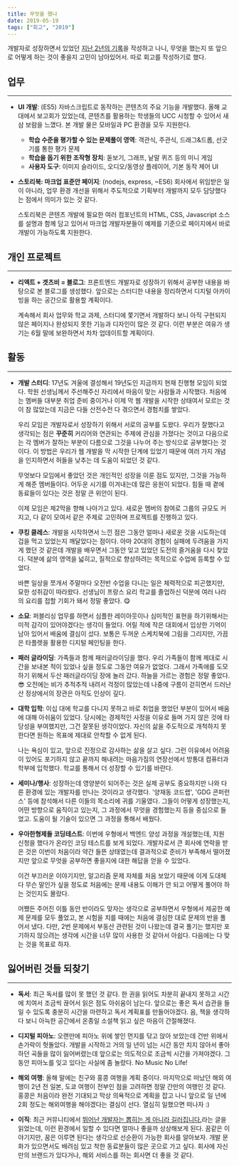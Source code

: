 ```yaml
---
title: 무엇을 했나
date: 2019-05-19
tags: ["회고", "2019"]
---
```


개발자로 성장하면서 있었던 [지난 2년의 기록](http://eunha0ne.github.io/2019/05/16/note)을 작성하고 나니, 무엇을 했는지 또 앞으로 어떻게 하는 것이 좋을지 고민이 남아있어서. 따로 회고를 작성하기로 했다.

## 업무
---
* **UI 개발**:
  (ES5) 자바스크립트로 동작하는 콘텐츠의 주요 기능을 개발했다. 올해 교대에서 보고회가 있었는데, 콘텐츠를 활용하는 학생들의 UCC 시청할 수 있어서 새삼 보람을 느꼈다. 본 개발 물은 모바일과 PC 환경을 모두 지원한다.
   * **학습 수준을 평가할 수 있는 문제풀이 영역**: 객관식, 주관식, 드래그&드롭, 선긋기를 통한 평가 문제
   * **학습을 돕기 위한 조작형 장치**: 돋보기, 그래프, 낱말 퀴즈 등의 미니 게임
   * **사용자 도구**: 이미지 슬라이드, 오디오/동영상 플레이어, 기본 동작 제어 UI

* **스토리북: 마크업 표준안 페이지**:
  (nodejs, express, ~ES6) 회사에서 위임받은 일이 아니라, 업무 환경 개선을 위해서 주도적으로 기획부터 개발까지 모두 담당했다는 점에서 의미가 있는 것 같다.

  스토리북은 콘텐츠 개발에 필요한 여러 컴포넌트의 HTML, CSS, Javascript 소스를 설명과 함께 담고 있어서 마크업 개발자분들이 예제를 기준으로 페이지에서 바로 개발이 가능하도록 지원한다.

## 개인 프로젝트
---
* **리엑트 + 겟츠비 = 블로그**:
  프론트엔드 개발자로 성장하기 위해서 공부한 내용을 바탕으로 본 블로그를 생성했다. 앞으로는 스터디한 내용을 정리하면서 디지털 아카이빙을 하는 공간으로 활용할 계획이다.

  계속해서 회사 업무와 학교 과제, 스터디에 쫓기면서 개발하다 보니 아직 구현되지 않은 페이지나 완성되지 못한 기능과 디자인이 많은 것 같다. 이런 부분은 여유가 생기는 6월 말에 보완하면서 차차 업데이트할 계획이다.

## 활동
---
* **개발 스터디**:
  17년도 겨울에 결성해서 19년도인 지금까지 현재 진행형 모임이 되었다. 학원 선생님께서 주선해주신 자리에서 마음이 맞는 사람들과 시작했다. 처음에는 멤버들 대부분 취업 준비 중이거나 이제 막 웹 개발을 시작한 상태여서 모르는 것이 참 많았는데 지금은 다들 산전수전 다 겪으면서 경험치를 쌓았다.

  우리 모임은 개발자로서 성장하기 위해서 서로의 공부를 도왔다. 우리가 잘했다고 생각되는 점은 **꾸준히** 커리어와 연관되는 주제에 관심을 가졌다는 것이고 다음으로는 각 멤버가 잘하는 부분이 다름으로 그것을 나누어 주는 방식으로 공부했다는 것이다. 이 방법은 우리가 웹 개발을 막 시작한 단계에 있었기 때문에 여러 가지 개념을 인지하면서 허들을 낮추는 데 도움이 되었던 것 같다.

  무엇보다 모임에서 좋았던 것은 개인적인 성장을 이룬 점도 있지만, 그것을 가능하게 해준 멤버들이다. 어두운 시기를 이겨내는데 많은 응원이 되었다. 힘들 때 곁에 동료들이 있다는 것은 정말 큰 위안이 된다.

  이제 모임은 제2막을 향해 나아가고 있다. 새로운 멤버의 참여로 그룹의 규모도 커지고, 다 같이 모여서 같은 주제로 고민하며 프로젝트를 진행하고 있다.

* **쿠킹 클레스**:
  개발을 시작하면서 느낀 점은 그동안 얼마나 새로운 것을 시도하는데 겁을 먹고 있었는지 깨달았다는 점이다. 아마 20대의 경험이 실패에 두려움을 가지게 했던 것 같은데 개발을 배우면서 그동안 잊고 있었던 도전의 즐거움을 다시 찾았다. 덕분에 삶의 영역을 넓히고, 질적으로 향상하려는 목적으로 수업에 등록할 수 있었다.

  바쁜 일상을 쪼개서 주말마다 오전반 수업을 다니는 일은 체력적으로 피곤했지만, 묘한 성취감이 따라왔다. 선생님이 프랑스 요리 학교를 졸업하신 덕분에 여러 나라의 요리를 접할 기회가 돼서 정말 좋았다. 😋

* **소묘**:
  퍼블리싱 업무를 하면서 심플한 레이아웃이나 심미적인 표현을 하기위해서는 미적 감각이 있어야겠다는 생각이 들었다. 어릴 적에 작은 대회에서 입상한 기억이 남아 있어서 배움에 결심이 섰다. 보통은 두꺼운 스케치북에 그림을 그리지만, 가끔은 타플렛을 활용한 디지털 페인팅을 한다.

* **패러 글라이딩**:
  가족들과 함께 패러글라이딩을 했다. 우리 가족들이 함께 제대로 시간을 보내본 적이 있었나 싶을 정도로 그동안 여유가 없었다. 그래서 가족애를 도모하기 위해서 두산 패러글라이딩 장에 놀러 갔다. 하늘을 가르는 경험은 정말 좋았다. 😎 오전에는 비가 추적추적 내려서 걱정이 많았는데 나중에 구름이 걷히면서 드러난 산 정상에서의 장관은 아직도 인상이 깊다.

* **대학 입학**:
  이십 대에 학교를 다니지 못하고 바로 취업을 했었던 부분이 있어서 배움에 대해 아쉬움이 있었다. 당시에는 경제적인 사정을 이유로 들며 가지 않은 것에 타당성을 부여했지만, 그건 잘못된 생각이었다. 자신의 삶을 주도적으로 개척하지 못한다면 원하는 목표에 제대로 안착할 수 없게 된다.

  나는 욕심이 있고, 앞으로 진정으로 감사하는 삶을 살고 싶다. 그런 이유에서 어려움이 있어도 포기하지 않고 끝까지 해내려는 마음가짐의 연장선에서 방통대 컴퓨터과학부에 입학했다. 학교를 통해서 더 성장할 수 있기를 바란다.

* **세미나/행사**:
  성장하는데 영양분이 되어주는 것은 실제 공부도 중요하지만 나와 다른 환경에 있는 개발자를 만나는 것이라고 생각했다. '양재동 코드랩', 'GDG 콘퍼런스' 등에 참석해서 다른 이들의 목소리에 귀를 기울였다. 그들이 어떻게 성장했는지, 어떤 방향으로 움직이고 있는지, 그 과정에서 무엇을 경험했는지 등을 중심으로 들었고. 도움이 될 기술이 있으면 그 과정을 통해서 배웠다.

* **우아한형제들 코딩테스트**:
  이번에 우형에서 백엔드 양성 과정을 개설했는데, 지원 신청을 했다가 온라인 코딩 테스트를 보게 되었다. 개발자로서 큰 회사에 연락을 받은 것은 이번이 처음이라 약간 들뜬 상태였는데 결과적으로 준비가 부족해서 떨어졌지만 앞으로 무엇을 공부하면 좋을지에 대한 해답을 얻을 수 있었다.

  이건 부끄러운 이야기지만, 알고리즘 문제 자체를 처음 보았기 때문에 이게 도대체 다 무슨 말인가 싶을 정도로 처음에는 문제 내용도 이해가 안 되고 어떻게 풀어야 하는 것인지도 몰랐다.

  어쨌든 주어진 이틀 동안 반이라도 맞자는 생각으로 공부하면서 우형에서 제공한 예제 문제를 모두 풀었고, 본 시험을 치를 때에는 처음에 결심한 대로 문제의 반을 풀어서 냈다. 다만, 2번 문제에서 부동산 관련된 것이 나왔는데 결국 풀기는 했지만 포기하지 않으려는 생각에 시간을 너무 많이 사용한 것 같아서 아쉽다. 다음에는 다 맞는 것을 목표로 하자.


## 잃어버린 것들 되찾기
---
* **독서**: 최근 독서를 많이 못 했던 것 같다. 한 권을 읽어도 차분히 끝내지 못하고 시간에 치여서 조금씩 끊어서 읽은 점도 아쉬움이 남는다. 앞으로는 좋은 독서 습관을 들일 수 있도록 충분히 시간을 마련하고 독서 계획표를 만들어야겠다. 음, 책을 생각하다 보니 아늑한 공간에서 온종일 소설책 읽고 싶은 마음이 간절해졌다.

* **디지털 피아노**: 오랜만에 피아노 위에 쌓인 먼지를 닦고 앉아 보았는데 건반 위에서 손가락이 헛돌았다. 개발을 시작하고 거의 일 년이 넘는 시간 동안 치지 않아서 좋아하던 곡들을 많이 잃어버렸는데 앞으로는 의도적으로 조금씩 시간을 가져야겠다. 그동안 피아노를 잊고 있다는 사실에 좀 놀랐다. No Music No Life!

* **해외 여행**: 올해 말에는 친구와 홍콩 여행을 계획 중이다. 마지막으로 떠났던 해외 여행이 2년 전 일본, 도쿄 여행이 전부인 점을 고려하면 정말 간만의 여행인 것 같다. 홍콩은 처음이라 완전 기대되고 막상 의욕적으로 계획을 잡고 나니 앞으로 일 년에 2회 정도는 해외여행을 해야겠다는 결심이 선다. 열심히 일했으면 떠나자 :)

* **이직**: 최근 커뮤니티에서 [뛰어난 개발자는 뽑히는 게 아니라 길러집니다.](https://muchtrans.com/translations/great-developers-are-raised.ko.html)라는 글을 읽었는데, 이런 환경에서 일할 수 있다면 얼마나 좋을까 상상해보게 된다. 꿈같은 이야기지만, 꿈은 이루면 된다는 생각으로 선순환이 가능한 회사를 알아보자. 개발 문화가 있으면서도 배려심 있고 착한 동료분들이 많은 곳으로 가고 싶다. 회사에 자신만의 브랜드가 있다거나, 해외 서비스를 하는 회사면 더 좋을 것 같다.
